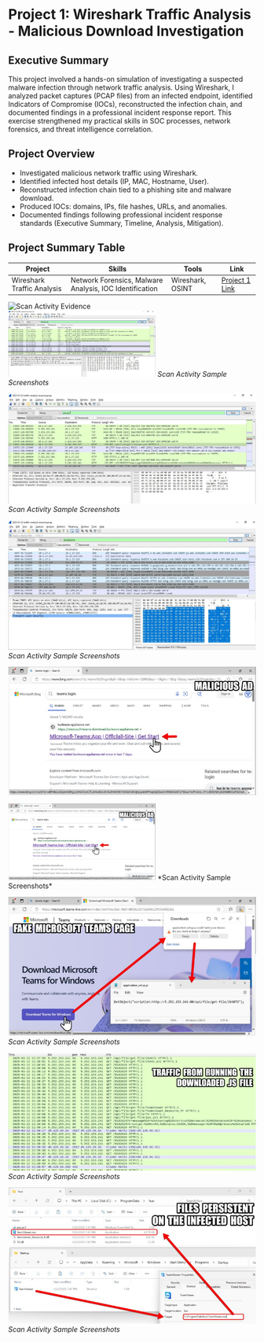 # Project 1: Wireshark Traffic Analysis - Malicious Download Investigation

## Executive Summary
This project involved a hands-on simulation of investigating a suspected malware infection through network traffic analysis. Using Wireshark, I analyzed packet captures (PCAP files) from an infected endpoint, identified Indicators of Compromise (IOCs), reconstructed the infection chain, and documented findings in a professional incident response report. This exercise strengthened my practical skills in SOC processes, network forensics, and threat intelligence correlation.

## Project Overview
- Investigated malicious network traffic using Wireshark.
- Identified infected host details (IP, MAC, Hostname, User).
- Reconstructed infection chain tied to a phishing site and malware download.
- Produced IOCs: domains, IPs, file hashes, URLs, and anomalies.
- Documented findings following professional incident response standards (Executive Summary, Timeline, Analysis, Mitigation).

## Project Summary Table
| Project                      | Skills                                   | Tools               | Link                     |
|-------------------------------|------------------------------------------|----------------------|---------------------------|
| Wireshark Traffic Analysis    | Network Forensics, Malware Analysis, IOC Identification | Wireshark, OSINT       | [Project 1 Link](#)        |

![Scan Activity Evidence](./Cybersecurity-Analyst/assets/C2communication5.252.153.241Teamviewer.JPG)  
<img src="assets/C2communication5.252.153.241Teamviewer.JPG" width="300">
*Scan Activity Sample Screenshots*

![Scan Activity Evidence](./assets/C2communication5.252.153.241pas.ps1.JPG)  
*Scan Activity Sample Screenshots*

![Scan Activity Evidence](./assets/C2communication23.55.124.236-10.1.17.2googleadsFB-35.84.233.181.JPG)  
*Scan Activity Sample Screenshots*


![Scan Activity Evidence](./assets/prj1Evid-pix1.jpg)  

<img src="assets/prj1Evid-pix1.jpg" width="300">
*Scan Activity Sample Screenshots*

![Scan Activity Evidence](./assets/prj1Evid-pix2.jpg)  
*Scan Activity Sample Screenshots*

![Scan Activity Evidence](./assets/prj1Evid-pix3.jpg)  
*Scan Activity Sample Screenshots*

![Scan Activity Evidence](./assets/prj1Evid-pix4.jpg)  
*Scan Activity Sample Screenshots*
